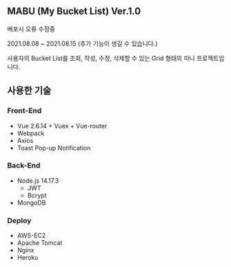 ## **MABU (My Bucket List) Ver.1.0**
배포시 오류 수정중

2021.08.08 ~ 2021.08.15 (추가 기능이 생길 수 있습니다.)

사용자의 Bucket List를 조회, 작성, 수정, 삭제할 수 있는 Grid 형태의 미니 프로젝트입니다.<br>

## 사용한 기술

### Front-End

- Vue 2.6.14 + Vuex + Vue-router
- Webpack
- Axios
- Toast Pop-up Notification

### **Back-End**

- Node.js 14.17.3
    - JWT
    - Bcrypt
- MongoDB

### Deploy

- AWS-EC2
- Apache Tomcat
- Nginx
- Heroku
